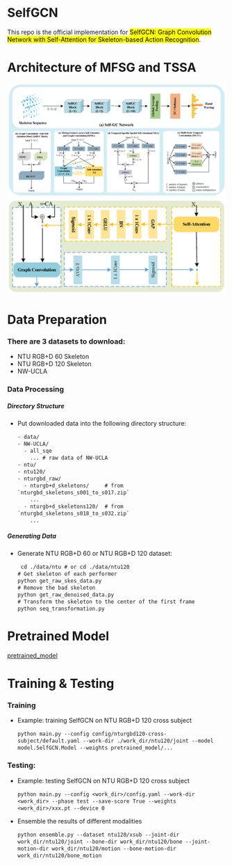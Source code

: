 # SelfGCN

This repo is the official implementation for <mark>SelfGCN: Graph Convolution Network with Self-Attention for Skeleton-based Action Recognition</mark>. 

# Architecture of MFSG and TSSA
![image](https://github.com/SunPengP/SelfGCN/blob/main/src/model.png)
![image](https://github.com/SunPengP/SelfGCN/blob/main/src/biInter.png)

# Data Preparation
### There are 3 datasets to download:
- NTU RGB+D 60 Skeleton
- NTU RGB+D 120 Skeleton
- NW-UCLA

### Data Processing
##### Directory Structure
- Put downloaded data into the following directory structure:
  ```
  - data/
  - NW-UCLA/
    - all_sqe
      ... # raw data of NW-UCLA
  - ntu/
  - ntu120/
  - nturgbd_raw/
    - nturgb+d_skeletons/     # from `nturgbd_skeletons_s001_to_s017.zip`
      ...
    - nturgb+d_skeletons120/  # from `nturgbd_skeletons_s018_to_s032.zip`
      ...
  
##### Generating Data
- Generate NTU RGB+D 60 or NTU RGB+D 120 dataset:
  ```
   cd ./data/ntu # or cd ./data/ntu120
  # Get skeleton of each performer
  python get_raw_skes_data.py
  # Remove the bad skeleton 
  python get_raw_denoised_data.py
  # Transform the skeleton to the center of the first frame
  python seq_transformation.py
  
# Pretrained Model
[pretrained_model](https://pan.baidu.com/s/1GmmMIJKPCDXnnCSCWEWIPg?pwd=5136)
# Training & Testing
### Training
- Example: training SelfGCN on NTU RGB+D 120 cross subject
  ```
  python main.py --config config/nturgbd120-cross-subject/default.yaml --work-dir ./work_dir/ntu120/joint --model model.SelfGCN.Model --weights pretrained_model/...
  
### Testing:
- Example: testing SelfGCN on NTU RGB+D 120 cross subject
  ```
  python main.py --config <work_dir>/config.yaml --work-dir <work_dir> --phase test --save-score True --weights <work_dir>/xxx.pt --device 0
  
- Ensemble the results of different modalities
  ```
  python ensemble.py --dataset ntu120/xsub --joint-dir work_dir/ntu120/joint --bone-dir work_dir/ntu120/bone --joint-motion-dir work_dir/ntu120/motion --bone-motion-dir work_dir/ntu120/bone_motion
  
